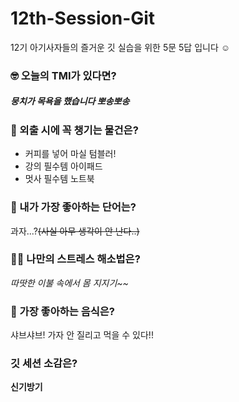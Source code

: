 # 12th-Session-Git
12기 아기사자들의 즐거운 깃 실습을 위한 5문 5답 입니다 ☺️

### 🤓 오늘의 TMI가 있다면?
##### 뭉치가 목욕을 했습니다 뽀송뽀송

### 🎒 외출 시에 꼭 챙기는 물건은?
* 커피를 넣어 마실 텀블러!
* 강의 필수템 아이패드
* 멋사 필수템 노트북

### 🤙 내가 가장 좋아하는 단어는?
과자...?~~(사실 아무 생각이 안 난다..)~~

### 🧘‍♀️ 나만의 스트레스 해소법은?
*따땃한 이불 속에서 몸 지지기~~*

### 🍧 가장 좋아하는 음식은?
샤브샤브! 가자 안 질리고 먹을 수 있다!!

### 깃 세션 소감은?
 **신기방기**

